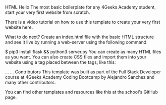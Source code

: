 HTML Hello
The most basic boilerplate for any 4Geeks Academy student, start your very first website from scratch.

There is a video tutorial on how to use this template to create your very first website here.

What to do next?
Create an index.html file with the basic HTML structure and see it live by running a web-server using the following command:

$ pip3 install flask && python3 server.py
You can create as many HTML files as you want.
You can also create CSS files and import them into your website using a <link> tag placed between the <head></head> tags, like this:
<head>
  ...
  <link rel="stylesheet" type="text/css" href="styles.css">
  ...
</head>
Contributors
This template was built as part of the Full Stack Developer course at 4Geeks Academy Coding Bootcamp by Alejandro Sanchez and many other contributors.

You can find other templates and resources like this at the school's GitHub page.
